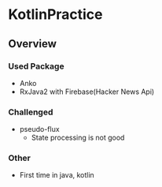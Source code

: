 # KotlinPractice
## Overview
### Used Package
+ Anko
+ RxJava2 with Firebase(Hacker News Api)

### Challenged
+ pseudo-flux
    + State processing is not good

### Other
+ First time in java, kotlin
